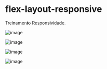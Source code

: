 # flex-layout-responsive

Treinamento Responsividade.

![image](https://user-images.githubusercontent.com/10251705/234143641-f16d8ba6-504e-468b-baa7-0a2735175df1.png)

![image](https://user-images.githubusercontent.com/10251705/234143715-908f3bee-e9ef-4f25-b0f9-69b56024109b.png)

![image](https://user-images.githubusercontent.com/10251705/234143780-72bd6c16-6cd4-45d4-86d6-e164ffff11d3.png)

![image](https://user-images.githubusercontent.com/10251705/234143821-ee720433-8844-405f-b046-bb256dea1b54.png)

